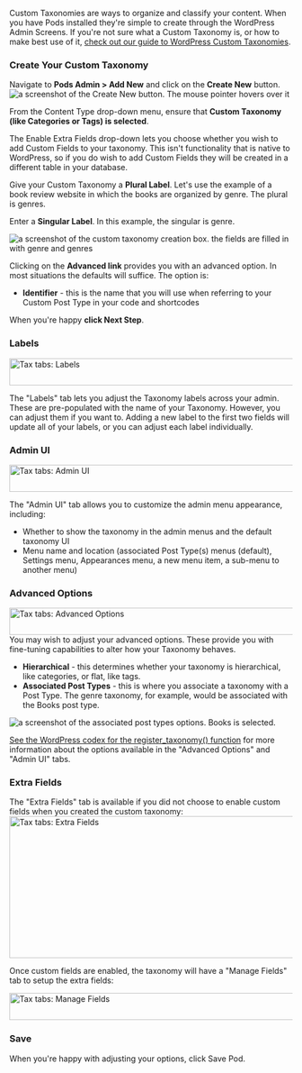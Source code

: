 Custom Taxonomies are ways to organize and classify your content. When you have Pods installed they're simple to create through the WordPress Admin Screens. If you're not sure what a Custom Taxonomy is, or how to make best use of it, <a title="What are Custom Taxonomies?" href="http://pods.io/docs/learn/what-are-custom-taxonomies/">check out our guide to WordPress Custom Taxonomies</a>.
<h3>Create Your Custom Taxonomy</h3>
Navigate to <strong>Pods Admin &gt; Add New</strong> and click on the <strong>Create New</strong> button.

<img title="create custom taxonomy" src="http://pods.io/files/2013/02/cpt1.png" alt="a screenshot of the Create New button. The mouse pointer hovers over it" />

From the Content Type drop-down menu, ensure that <strong>Custom Taxonomy (like Categories or Tags) is selected</strong>.

The Enable Extra Fields drop-down lets you choose whether you wish to add Custom Fields to your taxonomy. This isn't functionality that is native to WordPress, so if you do wish to add Custom Fields they will be created in a different table in your database.

Give your Custom Taxonomy a <strong>Plural Label</strong>. Let's use the example of a book review website in which the books are organized by genre. The plural is genres.

Enter a <strong>Singular Label</strong>. In this example, the singular is genre.

<img title="make custom taxonomy" src="http://pods.io/files/2013/02/custom_tax2.jpg" alt="a screenshot of the custom taxonomy creation box. the fields are filled in with genre and genres" />

Clicking on the <strong>Advanced link</strong> provides you with an advanced option. In most situations the defaults will suffice. The option is:
<ul>
	<li><strong>Identifier</strong> - this is the name that you will use when referring to your Custom Post Type in your code and shortcodes</li>
</ul>
When you're happy <strong>click Next Step</strong>.
<h3>Labels</h3>
<img class="alignnone size-full wp-image-1516" src="http://pods.io/files/2013/05/tax-tabs-labels.png" alt="Tax tabs: Labels" width="537" height="48" />

The "Labels" tab lets you adjust the Taxonomy labels across your admin. These are pre-populated with the name of your Taxonomy. However, you can adjust them if you want to. Adding a new label to the first two fields will update all of your labels, or you can adjust each label individually.
<h3>Admin UI</h3>
<img class="alignnone size-full wp-image-1512" src="http://pods.io/files/2013/05/tax-tabs-admin.png" alt="Tax tabs: Admin UI" width="537" height="48" />

The "Admin UI" tab allows you to customize the admin menu appearance, including:
<ul>
	<li>Whether to show the taxonomy in the admin menus and the default taxonomy UI</li>
	<li>Menu name and location (associated Post Type(s) menus (default), Settings menu, Appearances menu, a new menu item, a sub-menu to another menu)</li>
</ul>
<h3>Advanced Options</h3>
<img class="alignnone size-full wp-image-1513" src="http://pods.io/files/2013/05/tax-tabs-advanced.png" alt="Tax tabs: Advanced Options" width="537" height="48" />
You may wish to adjust your advanced options. These provide you with fine-tuning capabilities to alter how your Taxonomy behaves.<span style="font-size: 13px;"> </span>
<ul>
	<li><strong>Hierarchical</strong> - this determines whether your taxonomy is hierarchical, like categories, or flat, like tags.</li>
	<li><strong>Associated Post Types</strong> - this is where you associate a taxonomy with a Post Type. The genre taxonomy, for example, would be associated with the Books post type.</li>
</ul>
<img title="associated post types" src="http://pods.io/files/2013/02/custom_tax3.jpg" alt="a screenshot of the associated post types options. Books is selected." />

<a title="WordPress register_taxonomy() function" href="http://codex.wordpress.org/Function_Reference/register_taxonomy" target="_blank">See the WordPress codex for the register_taxonomy() function</a> for more information about the options available in the "Advanced Options" and "Admin UI" tabs.
<h3>Extra Fields</h3>
The "Extra Fields" tab is available if you did not choose to enable custom fields when you created the custom taxonomy:

<img class="alignnone size-full wp-image-1514" src="http://pods.io/files/2013/05/tax-tabs-extra-fields.png" alt="Tax tabs: Extra Fields" width="554" height="252" />

Once custom fields are enabled, the taxonomy will have a "Manage Fields" tab to setup the extra fields:

<img class="alignnone size-full wp-image-1515" src="http://pods.io/files/2013/05/tax-tabs-extra-manage.png" alt="Tax tabs: Manage Fields" width="562" height="48" />
<h3>Save</h3>
When you're happy with adjusting your options, click Save Pod.
